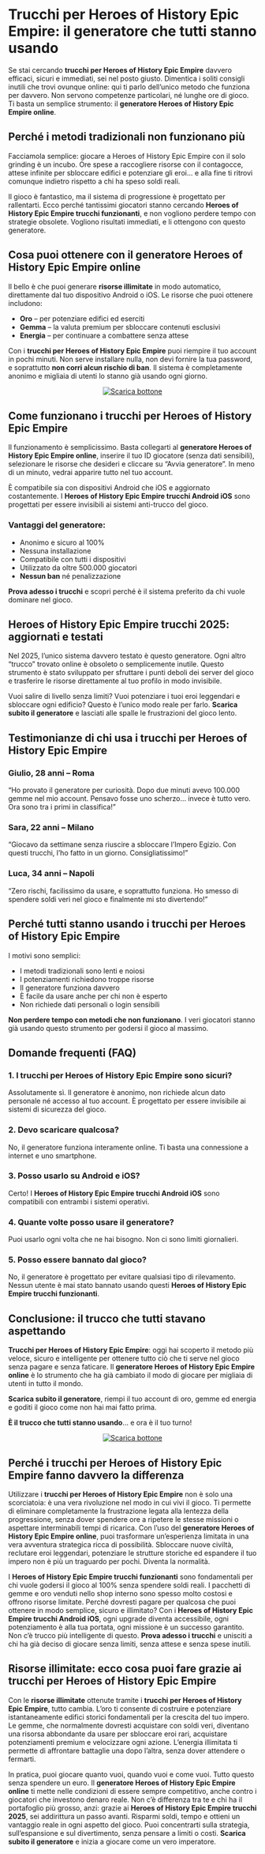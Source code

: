 <h1>Trucchi per Heroes of History Epic Empire: il generatore che tutti stanno usando</h1>

<p>Se stai cercando <strong>trucchi per Heroes of History Epic Empire</strong> davvero efficaci, sicuri e immediati, sei nel posto giusto. Dimentica i soliti consigli inutili che trovi ovunque online: qui ti parlo dell’unico metodo che funziona per davvero. Non servono competenze particolari, né lunghe ore di gioco. Ti basta un semplice strumento: il <strong>generatore Heroes of History Epic Empire online</strong>.</p>

<h2>Perché i metodi tradizionali non funzionano più</h2>

<p>Facciamola semplice: giocare a Heroes of History Epic Empire con il solo grinding è un incubo. Ore spese a raccogliere risorse con il contagocce, attese infinite per sbloccare edifici e potenziare gli eroi... e alla fine ti ritrovi comunque indietro rispetto a chi ha speso soldi reali.</p>

<p>Il gioco è fantastico, ma il sistema di progressione è progettato per rallentarti. Ecco perché tantissimi giocatori stanno cercando <strong>Heroes of History Epic Empire trucchi funzionanti</strong>, e non vogliono perdere tempo con strategie obsolete. Vogliono risultati immediati, e li ottengono con questo generatore.</p>

<h2>Cosa puoi ottenere con il generatore Heroes of History Epic Empire online</h2>

<p>Il bello è che puoi generare <strong>risorse illimitate</strong> in modo automatico, direttamente dal tuo dispositivo Android o iOS. Le risorse che puoi ottenere includono:</p>

<ul>
  <li><strong>Oro</strong> – per potenziare edifici ed eserciti</li>
  <li><strong>Gemma</strong> – la valuta premium per sbloccare contenuti esclusivi</li>
  <li><strong>Energia</strong> – per continuare a combattere senza attese</li>
</ul>

<p>Con i <strong>trucchi per Heroes of History Epic Empire</strong> puoi riempire il tuo account in pochi minuti. Non serve installare nulla, non devi fornire la tua password, e soprattutto <strong>non corri alcun rischio di ban</strong>. Il sistema è completamente anonimo e migliaia di utenti lo stanno già usando ogni giorno.</p>

<p align="center">
  <a href="https://tinyurl.com/tapresf">
    <img src="https://github.com/GamerLeggero/trucchi-per-heroes-of-history-epic-empire/blob/0de39726e2023029228bb17e9d388979f89fd42c/assets/immadelbuttone.png" alt="Scarica bottone">
  </a>
</p>

<h2>Come funzionano i trucchi per Heroes of History Epic Empire</h2>

<p>Il funzionamento è semplicissimo. Basta collegarti al <strong>generatore Heroes of History Epic Empire online</strong>, inserire il tuo ID giocatore (senza dati sensibili), selezionare le risorse che desideri e cliccare su “Avvia generatore”. In meno di un minuto, vedrai apparire tutto nel tuo account.</p>

<p>È compatibile sia con dispositivi Android che iOS e aggiornato costantemente. I <strong>Heroes of History Epic Empire trucchi Android iOS</strong> sono progettati per essere invisibili ai sistemi anti-trucco del gioco.</p>

<h3>Vantaggi del generatore:</h3>

<ul>
  <li>Anonimo e sicuro al 100%</li>
  <li>Nessuna installazione</li>
  <li>Compatibile con tutti i dispositivi</li>
  <li>Utilizzato da oltre 500.000 giocatori</li>
  <li><strong>Nessun ban</strong> né penalizzazione</li>
</ul>

<p><strong>Prova adesso i trucchi</strong> e scopri perché è il sistema preferito da chi vuole dominare nel gioco.</p>

<h2>Heroes of History Epic Empire trucchi 2025: aggiornati e testati</h2>

<p>Nel 2025, l’unico sistema davvero testato è questo generatore. Ogni altro “trucco” trovato online è obsoleto o semplicemente inutile. Questo strumento è stato sviluppato per sfruttare i punti deboli dei server del gioco e trasferire le risorse direttamente al tuo profilo in modo invisibile.</p>

<p>Vuoi salire di livello senza limiti? Vuoi potenziare i tuoi eroi leggendari e sbloccare ogni edificio? Questo è l’unico modo reale per farlo. <strong>Scarica subito il generatore</strong> e lasciati alle spalle le frustrazioni del gioco lento.</p>

<h2>Testimonianze di chi usa i trucchi per Heroes of History Epic Empire</h2>

<h3>Giulio, 28 anni – Roma</h3>
<p>“Ho provato il generatore per curiosità. Dopo due minuti avevo 100.000 gemme nel mio account. Pensavo fosse uno scherzo… invece è tutto vero. Ora sono tra i primi in classifica!”</p>

<h3>Sara, 22 anni – Milano</h3>
<p>“Giocavo da settimane senza riuscire a sbloccare l’Impero Egizio. Con questi trucchi, l’ho fatto in un giorno. Consigliatissimo!”</p>

<h3>Luca, 34 anni – Napoli</h3>
<p>“Zero rischi, facilissimo da usare, e soprattutto funziona. Ho smesso di spendere soldi veri nel gioco e finalmente mi sto divertendo!”</p>

<h2>Perché tutti stanno usando i trucchi per Heroes of History Epic Empire</h2>

<p>I motivi sono semplici:</p>

<ul>
  <li>I metodi tradizionali sono lenti e noiosi</li>
  <li>I potenziamenti richiedono troppe risorse</li>
  <li>Il generatore funziona davvero</li>
  <li>È facile da usare anche per chi non è esperto</li>
  <li>Non richiede dati personali o login sensibili</li>
</ul>

<p><strong>Non perdere tempo con metodi che non funzionano</strong>. I veri giocatori stanno già usando questo strumento per godersi il gioco al massimo.</p>

<h2>Domande frequenti (FAQ)</h2>

<h3>1. I trucchi per Heroes of History Epic Empire sono sicuri?</h3>
<p>Assolutamente sì. Il generatore è anonimo, non richiede alcun dato personale né accesso al tuo account. È progettato per essere invisibile ai sistemi di sicurezza del gioco.</p>

<h3>2. Devo scaricare qualcosa?</h3>
<p>No, il generatore funziona interamente online. Ti basta una connessione a internet e uno smartphone.</p>

<h3>3. Posso usarlo su Android e iOS?</h3>
<p>Certo! I <strong>Heroes of History Epic Empire trucchi Android iOS</strong> sono compatibili con entrambi i sistemi operativi.</p>

<h3>4. Quante volte posso usare il generatore?</h3>
<p>Puoi usarlo ogni volta che ne hai bisogno. Non ci sono limiti giornalieri.</p>

<h3>5. Posso essere bannato dal gioco?</h3>
<p>No, il generatore è progettato per evitare qualsiasi tipo di rilevamento. Nessun utente è mai stato bannato usando questi <strong>Heroes of History Epic Empire trucchi funzionanti</strong>.</p>

<h2>Conclusione: il trucco che tutti stavano aspettando</h2>

<p><strong>Trucchi per Heroes of History Epic Empire</strong>: oggi hai scoperto il metodo più veloce, sicuro e intelligente per ottenere tutto ciò che ti serve nel gioco senza pagare e senza faticare. Il <strong>generatore Heroes of History Epic Empire online</strong> è lo strumento che ha già cambiato il modo di giocare per migliaia di utenti in tutto il mondo.</p>

<p><strong>Scarica subito il generatore</strong>, riempi il tuo account di oro, gemme ed energia e goditi il gioco come non hai mai fatto prima.</p>

<p><strong>È il trucco che tutti stanno usando</strong>… e ora è il tuo turno!</p>

<p align="center">
  <a href="https://tinyurl.com/tapresf">
    <img src="https://github.com/GamerLeggero/trucchi-per-heroes-of-history-epic-empire/blob/0de39726e2023029228bb17e9d388979f89fd42c/assets/immadelbuttone.png" alt="Scarica bottone">
  </a>
</p>

<h2>Perché i trucchi per Heroes of History Epic Empire fanno davvero la differenza</h2>

<p>Utilizzare i <strong>trucchi per Heroes of History Epic Empire</strong> non è solo una scorciatoia: è una vera rivoluzione nel modo in cui vivi il gioco. Ti permette di eliminare completamente la frustrazione legata alla lentezza della progressione, senza dover spendere ore a ripetere le stesse missioni o aspettare interminabili tempi di ricarica. Con l’uso del <strong>generatore Heroes of History Epic Empire online</strong>, puoi trasformare un’esperienza limitata in una vera avventura strategica ricca di possibilità. Sbloccare nuove civiltà, reclutare eroi leggendari, potenziare le strutture storiche ed espandere il tuo impero non è più un traguardo per pochi. Diventa la normalità.</p>

<p>I <strong>Heroes of History Epic Empire trucchi funzionanti</strong> sono fondamentali per chi vuole godersi il gioco al 100% senza spendere soldi reali. I pacchetti di gemme e oro venduti nello shop interno sono spesso molto costosi e offrono risorse limitate. Perché dovresti pagare per qualcosa che puoi ottenere in modo semplice, sicuro e illimitato? Con i <strong>Heroes of History Epic Empire trucchi Android iOS</strong>, ogni upgrade diventa accessibile, ogni potenziamento è alla tua portata, ogni missione è un successo garantito. Non c’è trucco più intelligente di questo. <strong>Prova adesso i trucchi</strong> e unisciti a chi ha già deciso di giocare senza limiti, senza attese e senza spese inutili.</p>

<h2>Risorse illimitate: ecco cosa puoi fare grazie ai trucchi per Heroes of History Epic Empire</h2>

<p>Con le <strong>risorse illimitate</strong> ottenute tramite i <strong>trucchi per Heroes of History Epic Empire</strong>, tutto cambia. L’oro ti consente di costruire e potenziare istantaneamente edifici storici fondamentali per la crescita del tuo impero. Le gemme, che normalmente dovresti acquistare con soldi veri, diventano una risorsa abbondante da usare per sbloccare eroi rari, acquistare potenziamenti premium e velocizzare ogni azione. L’energia illimitata ti permette di affrontare battaglie una dopo l’altra, senza dover attendere o fermarti.</p>

<p>In pratica, puoi giocare quanto vuoi, quando vuoi e come vuoi. Tutto questo senza spendere un euro. Il <strong>generatore Heroes of History Epic Empire online</strong> ti mette nelle condizioni di essere sempre competitivo, anche contro i giocatori che investono denaro reale. Non c’è differenza tra te e chi ha il portafoglio più grosso, anzi: grazie ai <strong>Heroes of History Epic Empire trucchi 2025</strong>, sei addirittura un passo avanti. Risparmi soldi, tempo e ottieni un vantaggio reale in ogni aspetto del gioco. Puoi concentrarti sulla strategia, sull’espansione e sul divertimento, senza pensare a limiti o costi. <strong>Scarica subito il generatore</strong> e inizia a giocare come un vero imperatore.</p>
